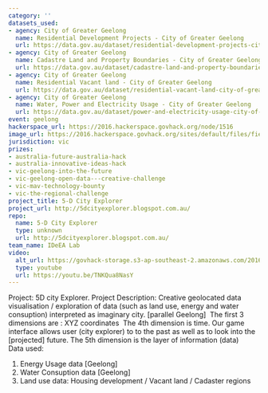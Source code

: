 ```yaml
---
category: ''
datasets_used:
- agency: City of Greater Geelong
  name: Residential Development Projects - City of Greater Geelong
  url: https://data.gov.au/dataset/residential-development-projects-city-of-greater-geelong
- agency: City of Greater Geelong
  name: Cadastre Land and Property Boundaries - City of Greater Geelong
  url: https://data.gov.au/dataset/cadastre-land-and-property-boundaries-city-of-greater-geelong
- agency: City of Greater Geelong
  name: Residential Vacant land - City of Greater Geelong
  url: https://data.gov.au/dataset/residential-vacant-land-city-of-greater-geelong
- agency: City of Greater Geelong
  name: Water, Power and Electricity Usage - City of Greater Geelong
  url: https://data.gov.au/dataset/power-and-electricity-usage-city-of-greater-geelong
event: geelong
hackerspace_url: https://2016.hackerspace.govhack.org/node/1516
image_url: https://2016.hackerspace.govhack.org/sites/default/files/field/image/004_0.jpg
jurisdiction: vic
prizes:
- australia-future-australia-hack
- australia-innovative-ideas-hack
- vic-geelong-into-the-future
- vic-geelong-open-data---creative-challenge
- vic-mav-technology-bounty
- vic-the-regional-challenge
project_title: 5-D City Explorer
project_url: http://5dcityexplorer.blogspot.com.au/
repo:
  name: 5-D City Explorer
  type: unknown
  url: http://5dcityexplorer.blogspot.com.au/
team_name: IDeEA Lab
video:
  alt_url: https://govhack-storage.s3-ap-southeast-2.amazonaws.com/2016/IDEEA_SUBMISSION.mp4
  type: youtube
  url: https://youtu.be/TNKQua8NasY
---
```


Project: 5D city Explorer.
Project Description: Creative geolocated data visualisation / exploration of data (such as land use, energy and water consuption) interpreted as imaginary city. [parallel Geelong] 
The first 3 dimensions are : XYZ coordinates 
The 4th dimension is time. Our game interface allows user (city explorer) to to the past as well as to look into the [projected] future.
The 5th dimension is the layer of information (data)
 
Data used:
1) Energy Usage data [Geelong]
2) Water Consuption data [Geelong]
3) Land use data: Housing development / Vacant land / Cadaster regions
